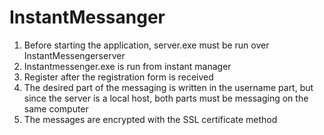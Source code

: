 # InstantMessanger
1. Before starting the application, server.exe must be run over InstantMessengerserver
2. Instantmessenger.exe is run from instant manager
3. Register after the registration form is received
4.  The desired part of the messaging is written in the username part, but since the server is a local host, both parts must be messaging on the same computer
5.  The messages are encrypted with the SSL certificate method
